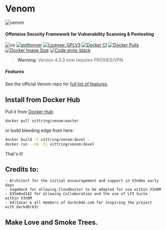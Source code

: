 # Venom

![venom](https://raw.githubusercontent.com/vittring/V3n0M-Scanner/master/venom.png)

#### Offensive Security Framework for Vulnerability Scanning & Pentesting

![os](https://img.shields.io/badge/OS-Linux,%20Windows-green.svg)
[![pythonver](https://img.shields.io/badge/python-3.6%2B-green.svg)](https://www.python.org/downloads/release/python-3614)
[![License: GPLV3](https://img.shields.io/badge/License-GPLv3-green.svg)](https://www.gnu.org/licenses/gpl-3.0)
[![Docker CI](https://img.shields.io/docker/cloud/automated/vittring/venom?color=gr)](https://hub.docker.com/repository/docker/vittring/venom/tags?page=1&ordering=last_updated)
[![Docker Pulls](https://img.shields.io/docker/pulls/vittring/venom.svg)](https://hub.docker.com/r/vittring/venom/)
[![Docker Image Size](https://img.shields.io/docker/image-size/vittring/venom.svg?sort=date)](https://hub.docker.com/r/vittring/venom/)
[![Code style: black](https://img.shields.io/badge/code%20style-black-000000.svg)](https://github.com/psf/black)

> **Warning**: Version 4.3.3 now requires PROXIES/VPN.

##### Features

See the official Venom repo for [full list of features](https://github.com/v3n0m-Scanner/V3n0M-Scanner).

## Install from Docker Hub

Pull it from [Docker Hub](https://hub.docker.com/repository/docker/vittring/venom):

```bash
docker pull vittring/venom:master
```

or build bleeding edge from here:

```bash
docker build -t vittring/venom:devel .
docker run --rm -ti vittring/venom:devel
```

That's it!

## Credits to:

    - Architect for the initial encouragement and support in V3n0ms early days
    - SageHack for allowing Cloudbuster to be adapted for use within V3n0M
    - D35m0nd142 for allowing Collaboration and the use of LFI Suite within V3n0M
    - b4ltazar & all members of darkc0de.com for inspiring the project with darkd0rk3r

## Make Love and Smoke Trees.
